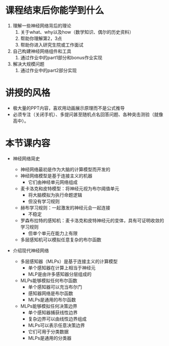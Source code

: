 # 课程结束后你能学到什么

1. 理解一些神经网络背后的理论
   1. 关于what、why以及how（数学知识、偶尔的历史资料）
   2. 帮助你理解第2，3点
   3. 帮助你进入研究生院或工作面试
2. 自己构建神经网络组件和工具
   1. 通过作业中的part1部分和bonus作业实现
3. 解决大规模问题
   1. 通过作业中的part2部分实现



# 讲授的风格

- 极大量的PPT内容，喜欢用动画展示原理而不是公式推导
- 必须专注（关闭手机）、多提问甚至随机点名回答问题、各种突击测验（就像高中）。



# 本节课内容

- 神经网络简史

  - 神经网络最初是作为大脑的计算模型而开发的
  - 神经网络模型是基于连接主义的机器
    - 它们由神经单元网络组成
  - 麦卡洛克和皮特模型：将神经元视为布尔阈值单元
    - 将大脑模拟为执行命题逻辑
    - 但没有学习规则
  - 赫布学习规则：一起激发的神经元会一起连接
    - 不稳定
  - 罗森布拉特的感知机：麦卡洛克和皮特神经元的变体，具有可证明收敛的学习规则
    - 但单个单元在能力上有限
  - 多层感知机可以模拟任意复杂的布尔函数

- 介绍现代神经网络

  - 多层感知器（MLPs）是基于连接主义的计算模型
    - 单个感知器在计算上相当于神经元
    - MLP是由许多感知器分层组成的
  - MLPs能够模拟任何布尔函数
    - 单个感知器可以充当布尔门
    - 感知器网络是布尔函数
    - MLPs是通用的布尔函数
  - MLPs能够模拟任何决策边界
    - 单个感知器捕获线性边界
    - 复杂边界可以由线性边界组成
    - MLPs可以表示任意决策边界
    - 它们可用于分类数据
    - MLPs是通用的分类器

  


